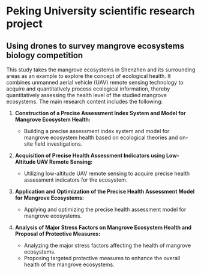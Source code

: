 # Peking University scientific research project

## Using drones to survey mangrove ecosystems biology competition

This study takes the mangrove ecosystems in Shenzhen and its surrounding areas as an example to explore the concept of ecological health. It combines unmanned aerial vehicle (UAV) remote sensing technology to acquire and quantitatively process ecological information, thereby quantitatively assessing the health level of the studied mangrove ecosystems. The main research content includes the following:

1. **Construction of a Precise Assessment Index System and Model for Mangrove Ecosystem Health:**
   - Building a precise assessment index system and model for mangrove ecosystem health based on ecological theories and on-site field investigations.

2. **Acquisition of Precise Health Assessment Indicators using Low-Altitude UAV Remote Sensing:**
   - Utilizing low-altitude UAV remote sensing to acquire precise health assessment indicators for the ecosystem.

3. **Application and Optimization of the Precise Health Assessment Model for Mangrove Ecosystems:**
   - Applying and optimizing the precise health assessment model for mangrove ecosystems.

4. **Analysis of Major Stress Factors on Mangrove Ecosystem Health and Proposal of Protective Measures:**
   - Analyzing the major stress factors affecting the health of mangrove ecosystems.
   - Proposing targeted protective measures to enhance the overall health of the mangrove ecosystems.

